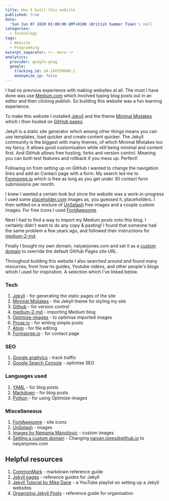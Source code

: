 ```yaml
---
title: How I built this website
published: true
date:
  'Sun Jun 07 2020 01:00:00 GMT+0100 (British Summer Time)': null
categories:
  - Technology
tags:
  - Website
  - Programming
excerpt_separator: <!--more-->
analytics:
  provider: google-gtag
  google:
    tracking_id: UA-168799890-2
    anonymize_ip: false
---
```

I had no previous experience with making websites at all. The most I have done was use [Medium.com](https://medium.com/about) which involved typing blog posts out in an editor and then clicking publish. So building this website was a fun learning experience.

To make this website I installed [Jekyll](https://jekyllrb.com/) and the theme [Minimal Mistakes](https://mmistakes.github.io/minimal-mistakes/) which I then hosted on [GitHub pages](http://jmcglone.com/guides/github-pages/).

Jekyll is a static site generator which among other things means you can use templates, load quicker and create content quicker. The Jekyll community is the biggest with many themes, of which Minimal Mistakes too my fancy. It allows good customisation while still being minimal and content first. And GitHub allows free hosting, forks and version control. Meaning you can both test features and rollback if you mess up. Perfect!

Following on from setting up on GitHub I wanted to change the navigation links and add an Contact page with a form. My search led me to [Formspree.io](https://formspree.io/) which is free as long as you get under 30 contact form submissions per month.

I knew I wanted a certain look but since the website was a work-in-progress I used some [placeholder.com](https://placeholder.com/) images as, you guessed it, placeholders. I then settled on a mixture of [UnSplash](https://unsplash.com/) free images and a couple custom images. For free icons I used [FontAwesome](https://fontawesome.com).

Next I had to find a way to import my Medium posts onto this blog. I certainly didn't want to do any copy & pasting! I found that someone had the same problem a few years ago, and followed their instructions for [medium-2-md](https://www.gautamdhameja.com/medium-to-markdown-converter/).

Finally I bought my own domain, naiyanjones.com and set it as a [custom domain](https://help.github.com/en/github/working-with-github-pages/managing-a-custom-domain-for-your-github-pages-site) to override the default GitHub Pages site URL.

Throughout building this website I also searched around and found many resources, from how-to guides, Youtube videos, and other people's blogs which I used for inspiration. A selection which I've linked below.

### Tech

1. [Jekyll](https://jekyllrb.com/) - for generating the static pages of the site
2. [Minimal Mistakes](https://mmistakes.github.io/minimal-mistakes/) - the Jekyll theme for styling my site
3. [Github](http://jmcglone.com/guides/github-pages/) - for version control
4. [medium-2-md](https://www.gautamdhameja.com/medium-to-markdown-converter/) - importing Medium blog
5. [Optimize-images](https://no-title.victordomingos.com/projects/optimize-images/) - to optimise imported images
6. [Prose.io](http://prose.io/#about) - for writing simple posts
7. [Atom](https://atom.io/) - for file editing
8. [Formspree.io](https://formspree.io/) - for contact page

### SEO

1. [Google analtyics](https://analytics.google.com/analytics/web/#/) - track traffic
2. [Google Search Console](https://search.google.com/search-console/about) - optimise SEO

### Languages used

1. [YAML](https://yaml.org/) - for blog posts
2. [Markdown](https://www.markdownguide.org/) - for blog posts
3. [Python](https://www.python.org/) - for using Optimize-images

### Miscellaneous

1. [FontAwesome](https://fontawesome.com) -  site icons
2. [UnSplash](https://unsplash.com/) - images
3. [Images by Nemanja Manojlovic](https://www.behance.net/nemus) - custom images
4. [Setting a custom domain](https://www.youtube.com/watch?v=mPGi1IHQxFM) - Changing naiyan.jones@github.io to naiyanjones.com

## Helpful resources

1. [CommonMark](https://commonmark.org/) - markdown reference guide
2. [Jekyll pages](https://jekyllrb.com/docs/posts/) -  reference guides for Jekyll
3. [Jekyll Tutorial by Mike Dane](https://www.youtube.com/playlist?list=PLLAZ4kZ9dFpOPV5C5Ay0pHaa0RJFhcmcB) - a YouTube playlist on setting up a Jekyll websites
4. [Organizing Jekyll Posts](https://miklb.com/blog/2016/04/26/organizing-jekyll-posts/) - reference guide for organisation
